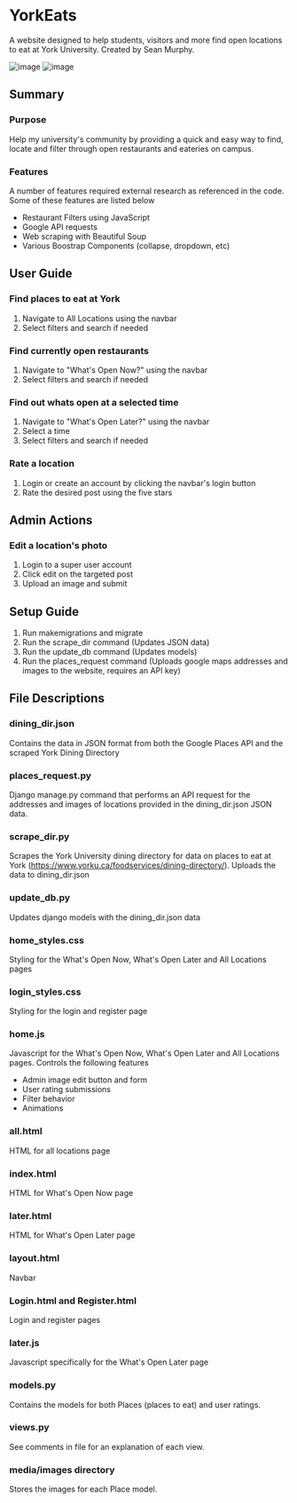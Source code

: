 # YorkEats
A website designed to help students, visitors and more find open locations to eat at York University. Created by Sean Murphy.

![image](https://github.com/user-attachments/assets/88ff3537-49f8-4395-b4f9-5b499343d8f5)
![image](https://github.com/user-attachments/assets/0f18a34a-c2fb-437e-9c7e-ffb8ed1930ce)

## Summary
### Purpose
Help my university's community by providing a quick and easy way to find, locate and filter through open restaurants and eateries on campus. 

### Features
A number of features required external research as referenced in the code. Some of these features are listed below
* Restaurant Filters using JavaScript
* Google API requests
* Web scraping with Beautiful Soup
* Various Boostrap Components (collapse, dropdown, etc)

## User Guide
### Find places to eat at York
1. Navigate to All Locations using the navbar
2. Select filters and search if needed

### Find currently open restaurants
1. Navigate to "What's Open Now?" using the navbar
2. Select filters and search if needed

### Find out whats open at a selected time
1. Navigate to "What's Open Later?" using the navbar
2. Select a time
3. Select filters and search if needed

### Rate a location
1. Login or create an account by clicking the navbar's login button
3. Rate the desired post using the five stars

## Admin Actions
### Edit a location's photo
1. Login to a super user account
2. Click edit on the targeted post
3. Upload an image and submit

## Setup Guide
1. Run makemigrations and migrate
2. Run the scrape_dir command (Updates JSON data)
3. Run the update_db command (Updates models)
4. Run the places_request command (Uploads google maps addresses and images to the website, requires an API key)

## File Descriptions
### dining_dir.json
Contains the data in JSON format from both the Google Places API and the scraped York Dining Directory

### places_request.py
Django manage.py command that performs an API request for the addresses and images of locations provided in the dining_dir.json JSON data.

### scrape_dir.py
Scrapes the York University dining directory for data on places to eat at York (https://www.yorku.ca/foodservices/dining-directory/). Uploads the data to dining_dir.json

### update_db.py
Updates django models with the dining_dir.json data

### home_styles.css
Styling for the What's Open Now, What's Open Later and All Locations pages

### login_styles.css
Styling for the login and register page

### home.js
Javascript for the What's Open Now, What's Open Later and All Locations pages. Controls the following features
* Admin image edit button and form
* User rating submissions
* Filter behavior
* Animations

### all.html
HTML for all locations page

### index.html
HTML for What's Open Now page

### later.html
HTML for What's Open Later page

### layout.html
Navbar

### Login.html and Register.html
Login and register pages

### later.js
Javascript specifically for the What's Open Later page

### models.py
Contains the models for both Places (places to eat) and user ratings.

### views.py
See comments in file for an explanation of each view.

### media/images directory
Stores the images for each Place model.
